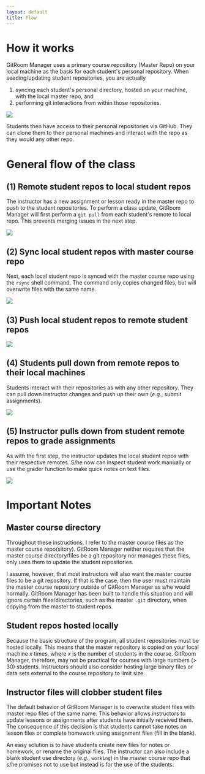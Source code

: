 ```yaml
---
layout: default
title: Flow
---
```


# How it works

GitRoom Manager uses a primary course repository (Master Repo) on your local machine as the basis for each student's personal repository. When seeding/updating student repositories, you are actually 

1. syncing each student's personal directory, hosted on your machine, with the local master repo, and
2. performing git interactions from within those repositories.

![](../img/flow.md.png)

Students then have access to their personal repositories via GitHub. They can clone them to their personal machines and interact with the repo as they would any other repo.

# General flow of the class

## (1) Remote student repos to local student repos

The instructor has a new assignment or lesson ready in the master repo to push to the student repositories. To perform a class update, GitRoom Manager will first perform a `git pull` from each student's remote to local repo. This prevents merging issues in the next step.

![](../img/pull.md.png)

## (2) Sync local student repos with master course repo

Next, each local student repo is synced with the master course repo using the `rsync` shell command. The command only copies changed files, but will overwrite files with the same name.

![](../img/local.md.png)

## (3) Push local student repos to remote student repos

![](../img/push.md.png)

## (4) Students pull down from remote repos to their local machines

Students interact with their repositories as with any other repository. They can pull down instructor changes and push up their own (*e.g.*, submit assignments).

![](../img/student_interact.md.png)

## (5) Instructor pulls down from student remote repos to grade assignments

As with the first step, the instructor updates the local student repos with their respective remotes. S/he now can inspect student work manually or use the grader function to make quick notes on text files.

![](../img/pull.md.png)

# Important Notes  

## Master course directory

Throughout these instructions, I refer to the master course files
as the master course repo(sitory). GitRoom Manager neither requires that the master course directory/files be a git repository nor manages these files, only uses them to update the student repositories.

I assume, however, that most instructors will also want the master course files
to be a git repository. If that is the case, then the user must maintain the master course repository outside of GitRoom Manager as s/he would normally. GitRoom Manager has been built to handle this situation and will ignore certain files/directories, such as the master `.git` directory, when copying from the master to student repos. 

## Student repos hosted locally

Because the basic structure of the program, all student repositories must be hosted locally. This means that the master repository is copied on your local machine *x* times, where *x* is the number of students in the course. GitRoom Manager, therefore, may not be practical for courses with large numbers (> 30) students. Instructors should also consider hosting large binary files or data sets external to the course repository to limit size.

## Instructor files will clobber student files

The default behavior of GitRoom Manager is to overwrite student files with master repo files of the same name. This behavior allows instructors to update lessons or assignments after students have initially received them. The consequence of this decision is that students cannot take notes on lesson files
or complete homework using assignment files (fill in the blank). 

An easy solution is to have students create new files for notes or homework, or rename the original files. The instructor can also include a blank student use directory (*e.g.*, `working`) in the master course repo that s/he promises not to use but instead is for the use of the students.
